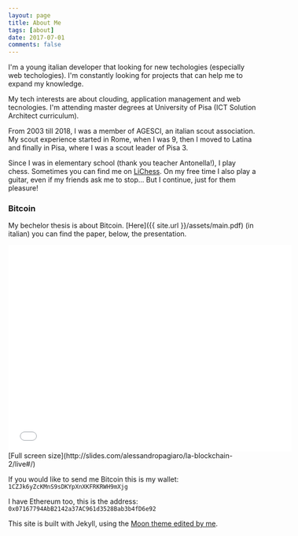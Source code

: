 ```yaml
---
layout: page
title: About Me
tags: [about]
date: 2017-07-01
comments: false
---
```


<!--<img src="{{ site.url }}/assets/img/me2.png" style="width: 200px; margin: 10px" align="left" />-->
I'm a young italian developer that looking for new techologies (especially web techologies). I'm constantly looking for projects that can help me to expand my knowledge.

My tech interests are about clouding, application management and web tecnologies. I'm attending master degrees at University of Pisa (ICT Solution Architect curriculum).

From 2003 till 2018, I was a member of AGESCI, an italian scout association. My scout experience started in Rome, when I was 9, then I moved to Latina and finally in Pisa, where I was a scout leader of Pisa 3. 

Since I was in elementary school (thank you teacher Antonella!), I play chess. Sometimes you can find me on [LiChess](https://lichess.org).
On my free time I also play a guitar, even if my friends ask me to stop... But I continue, just for them pleasure!

### Bitcoin
My bechelor thesis is about Bitcoin. [Here]({{ site.url }}/assets/main.pdf) (in italian) you can find the paper, below, the presentation.

<iframe src="//slides.com/alessandropagiaro/la-blockchain-2/embed" width="576" height="420" scrolling="no" frameborder="0" webkitallowfullscreen mozallowfullscreen allowfullscreen></iframe>
[Full screen size](http://slides.com/alessandropagiaro/la-blockchain-2/live#/)

If you would like to send me Bitcoin this is my wallet: `1CZJk6yZcKMnS9sDKYpXnXKFRKRWH9mXjg`

I have Ethereum too, this is the address: `0x07167794AbB2142a37AC961d3528Bab3b4fD6e92`

This site is built with Jekyll, using the [Moon theme edited by me](https://github.com/alessandro308/Moon).
